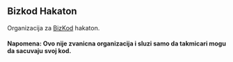 ## Bizkod Hakaton
Organizacija za [BizKod](https://bizkod.rs/) hakaton.

#### Napomena: Ovo nije zvanicna organizacija i sluzi samo da takmicari mogu da sacuvaju svoj kod.
